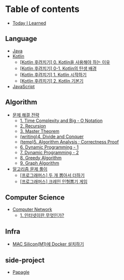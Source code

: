 # Table of contents

* [Today I Learned](README.md)

## Language

* [Java](language/java.md)
* [Kotlin](language/untitled/README.md)
  * [\[Kotlin 후려치기\] 0. Kotlin을 사용해야 하는 이유](language/untitled/kotlin-1.-kotlin.md)
  * [\[Kotlin 후려치기\] 0-1. Kotlin의 탄생 배경](language/untitled/kotlin-1-1.-kotlin.md)
  * [\[Kotlin 후려치기\] 1. Kotlin 시작하기](language/untitled/kotlin-1.-kotlin-1.md)
  * [\[Kotlin 후려치기\] 2. Kotlin 기본기](language/untitled/kotlin-2.-kotlin.md)
* [JavaScript](language/javascript.md)

## Algorithm

* [문제 해결 전략](algorithm/undefined/README.md)
  * [1. Time Complexity and Big - O Notation](algorithm/undefined/time-complexity-and-big-o-notation.md)
  * [2. Recursion](algorithm/undefined/2.-recursion.md)
  * [3. Master Theorem](algorithm/undefined/1-1.-master-theorem.md)
  * [\(writing\)4. Divide and Conquer](algorithm/undefined/3.-divide-and-conquer.md)
  * [\(temp\)5. Algorithm Analysis ; Correctness Proof](algorithm/undefined/temp-5.-algorithm-analysis-correctness-proof.md)
  * [6. Dynamic Programming - 1](algorithm/undefined/6.-dynamic-programming-1.md)
  * [7. Dynamic Programming - 2](algorithm/undefined/7.-dynamic-programming-2.md)
  * [8. Greedy Algorithm](algorithm/undefined/8.-greedy-algorithm.md)
  * [9. Graph Algorithm](algorithm/undefined/9.-graph-algorithm.md)
* [알고리즘 문제 풀이](algorithm/undefined-1/README.md)
  * [\[프로그래머스\] 두 개 뽑아서 더하기](algorithm/undefined-1/undefined.md)
  * [\[프로그래머스\] 크레인 인형뽑기 게임](algorithm/undefined-1/undefined-1.md)

## Computer Science

* [Computer Network](computer-science/untitled/README.md)
  * [1. 인터넷이란 무엇인가?](computer-science/untitled/1..md)

## Infra

* [MAC Silicon\(M1\)에 Docker 설치하기](infra/mac-silicon-m1-docker.md)

## side-project

* [Papagle](side-project/papagle.md)

